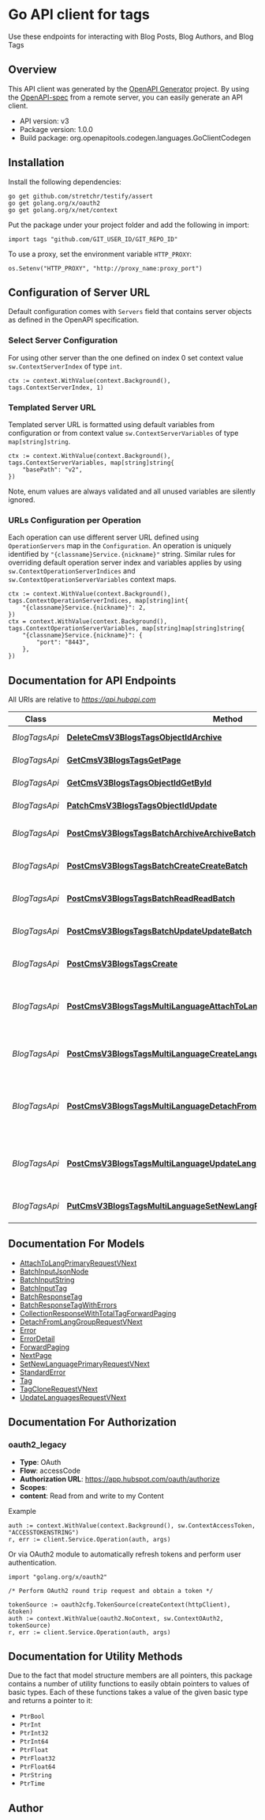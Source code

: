 # Go API client for tags

Use these endpoints for interacting with Blog Posts, Blog Authors, and Blog Tags

## Overview
This API client was generated by the [OpenAPI Generator](https://openapi-generator.tech) project.  By using the [OpenAPI-spec](https://www.openapis.org/) from a remote server, you can easily generate an API client.

- API version: v3
- Package version: 1.0.0
- Build package: org.openapitools.codegen.languages.GoClientCodegen

## Installation

Install the following dependencies:

```shell
go get github.com/stretchr/testify/assert
go get golang.org/x/oauth2
go get golang.org/x/net/context
```

Put the package under your project folder and add the following in import:

```golang
import tags "github.com/GIT_USER_ID/GIT_REPO_ID"
```

To use a proxy, set the environment variable `HTTP_PROXY`:

```golang
os.Setenv("HTTP_PROXY", "http://proxy_name:proxy_port")
```

## Configuration of Server URL

Default configuration comes with `Servers` field that contains server objects as defined in the OpenAPI specification.

### Select Server Configuration

For using other server than the one defined on index 0 set context value `sw.ContextServerIndex` of type `int`.

```golang
ctx := context.WithValue(context.Background(), tags.ContextServerIndex, 1)
```

### Templated Server URL

Templated server URL is formatted using default variables from configuration or from context value `sw.ContextServerVariables` of type `map[string]string`.

```golang
ctx := context.WithValue(context.Background(), tags.ContextServerVariables, map[string]string{
	"basePath": "v2",
})
```

Note, enum values are always validated and all unused variables are silently ignored.

### URLs Configuration per Operation

Each operation can use different server URL defined using `OperationServers` map in the `Configuration`.
An operation is uniquely identified by `"{classname}Service.{nickname}"` string.
Similar rules for overriding default operation server index and variables applies by using `sw.ContextOperationServerIndices` and `sw.ContextOperationServerVariables` context maps.

```
ctx := context.WithValue(context.Background(), tags.ContextOperationServerIndices, map[string]int{
	"{classname}Service.{nickname}": 2,
})
ctx = context.WithValue(context.Background(), tags.ContextOperationServerVariables, map[string]map[string]string{
	"{classname}Service.{nickname}": {
		"port": "8443",
	},
})
```

## Documentation for API Endpoints

All URIs are relative to *https://api.hubapi.com*

Class | Method | HTTP request | Description
------------ | ------------- | ------------- | -------------
*BlogTagsApi* | [**DeleteCmsV3BlogsTagsObjectIdArchive**](docs/BlogTagsApi.md#deletecmsv3blogstagsobjectidarchive) | **Delete** /cms/v3/blogs/tags/{objectId} | Delete a Blog Tag
*BlogTagsApi* | [**GetCmsV3BlogsTagsGetPage**](docs/BlogTagsApi.md#getcmsv3blogstagsgetpage) | **Get** /cms/v3/blogs/tags | Get all Blog Tags
*BlogTagsApi* | [**GetCmsV3BlogsTagsObjectIdGetById**](docs/BlogTagsApi.md#getcmsv3blogstagsobjectidgetbyid) | **Get** /cms/v3/blogs/tags/{objectId} | Retrieve a Blog Tag
*BlogTagsApi* | [**PatchCmsV3BlogsTagsObjectIdUpdate**](docs/BlogTagsApi.md#patchcmsv3blogstagsobjectidupdate) | **Patch** /cms/v3/blogs/tags/{objectId} | Update a Blog Tag
*BlogTagsApi* | [**PostCmsV3BlogsTagsBatchArchiveArchiveBatch**](docs/BlogTagsApi.md#postcmsv3blogstagsbatcharchivearchivebatch) | **Post** /cms/v3/blogs/tags/batch/archive | Delete a batch of Blog Tags
*BlogTagsApi* | [**PostCmsV3BlogsTagsBatchCreateCreateBatch**](docs/BlogTagsApi.md#postcmsv3blogstagsbatchcreatecreatebatch) | **Post** /cms/v3/blogs/tags/batch/create | Create a batch of Blog Tags
*BlogTagsApi* | [**PostCmsV3BlogsTagsBatchReadReadBatch**](docs/BlogTagsApi.md#postcmsv3blogstagsbatchreadreadbatch) | **Post** /cms/v3/blogs/tags/batch/read | Retrieve a batch of Blog Tags
*BlogTagsApi* | [**PostCmsV3BlogsTagsBatchUpdateUpdateBatch**](docs/BlogTagsApi.md#postcmsv3blogstagsbatchupdateupdatebatch) | **Post** /cms/v3/blogs/tags/batch/update | Update a batch of Blog Tags
*BlogTagsApi* | [**PostCmsV3BlogsTagsCreate**](docs/BlogTagsApi.md#postcmsv3blogstagscreate) | **Post** /cms/v3/blogs/tags | Create a new Blog Tag
*BlogTagsApi* | [**PostCmsV3BlogsTagsMultiLanguageAttachToLangGroupAttachToLangGroup**](docs/BlogTagsApi.md#postcmsv3blogstagsmultilanguageattachtolanggroupattachtolanggroup) | **Post** /cms/v3/blogs/tags/multi-language/attach-to-lang-group | Attach a Blog Tag to a multi-language group
*BlogTagsApi* | [**PostCmsV3BlogsTagsMultiLanguageCreateLanguageVariationCreateLangVariation**](docs/BlogTagsApi.md#postcmsv3blogstagsmultilanguagecreatelanguagevariationcreatelangvariation) | **Post** /cms/v3/blogs/tags/multi-language/create-language-variation | Create a new language variation
*BlogTagsApi* | [**PostCmsV3BlogsTagsMultiLanguageDetachFromLangGroupDetachFromLangGroup**](docs/BlogTagsApi.md#postcmsv3blogstagsmultilanguagedetachfromlanggroupdetachfromlanggroup) | **Post** /cms/v3/blogs/tags/multi-language/detach-from-lang-group | Detach a Blog Tag from a multi-language group
*BlogTagsApi* | [**PostCmsV3BlogsTagsMultiLanguageUpdateLanguagesUpdateLangs**](docs/BlogTagsApi.md#postcmsv3blogstagsmultilanguageupdatelanguagesupdatelangs) | **Post** /cms/v3/blogs/tags/multi-language/update-languages | Update languages of multi-language group
*BlogTagsApi* | [**PutCmsV3BlogsTagsMultiLanguageSetNewLangPrimarySetLangPrimary**](docs/BlogTagsApi.md#putcmsv3blogstagsmultilanguagesetnewlangprimarysetlangprimary) | **Put** /cms/v3/blogs/tags/multi-language/set-new-lang-primary | Set a new primary language


## Documentation For Models

 - [AttachToLangPrimaryRequestVNext](docs/AttachToLangPrimaryRequestVNext.md)
 - [BatchInputJsonNode](docs/BatchInputJsonNode.md)
 - [BatchInputString](docs/BatchInputString.md)
 - [BatchInputTag](docs/BatchInputTag.md)
 - [BatchResponseTag](docs/BatchResponseTag.md)
 - [BatchResponseTagWithErrors](docs/BatchResponseTagWithErrors.md)
 - [CollectionResponseWithTotalTagForwardPaging](docs/CollectionResponseWithTotalTagForwardPaging.md)
 - [DetachFromLangGroupRequestVNext](docs/DetachFromLangGroupRequestVNext.md)
 - [Error](docs/Error.md)
 - [ErrorDetail](docs/ErrorDetail.md)
 - [ForwardPaging](docs/ForwardPaging.md)
 - [NextPage](docs/NextPage.md)
 - [SetNewLanguagePrimaryRequestVNext](docs/SetNewLanguagePrimaryRequestVNext.md)
 - [StandardError](docs/StandardError.md)
 - [Tag](docs/Tag.md)
 - [TagCloneRequestVNext](docs/TagCloneRequestVNext.md)
 - [UpdateLanguagesRequestVNext](docs/UpdateLanguagesRequestVNext.md)


## Documentation For Authorization



### oauth2_legacy


- **Type**: OAuth
- **Flow**: accessCode
- **Authorization URL**: https://app.hubspot.com/oauth/authorize
- **Scopes**: 
 - **content**: Read from and write to my Content

Example

```golang
auth := context.WithValue(context.Background(), sw.ContextAccessToken, "ACCESSTOKENSTRING")
r, err := client.Service.Operation(auth, args)
```

Or via OAuth2 module to automatically refresh tokens and perform user authentication.

```golang
import "golang.org/x/oauth2"

/* Perform OAuth2 round trip request and obtain a token */

tokenSource := oauth2cfg.TokenSource(createContext(httpClient), &token)
auth := context.WithValue(oauth2.NoContext, sw.ContextOAuth2, tokenSource)
r, err := client.Service.Operation(auth, args)
```


## Documentation for Utility Methods

Due to the fact that model structure members are all pointers, this package contains
a number of utility functions to easily obtain pointers to values of basic types.
Each of these functions takes a value of the given basic type and returns a pointer to it:

* `PtrBool`
* `PtrInt`
* `PtrInt32`
* `PtrInt64`
* `PtrFloat`
* `PtrFloat32`
* `PtrFloat64`
* `PtrString`
* `PtrTime`

## Author



